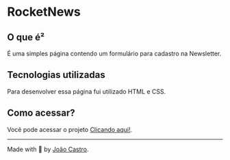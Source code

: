 # RocketNews

## O que é²

É uma simples página contendo um formulário para cadastro na Newsletter.

## Tecnologias utilizadas

Para desenvolver essa página fui utilizado HTML e CSS.

## Como acessar?

Você pode acessar o projeto [Clicando aqui!](https://joaofbcastro.github.io/RocketNews/).

---

Made with 💜 by [João Castro](https://github.com/joaofbcastro).